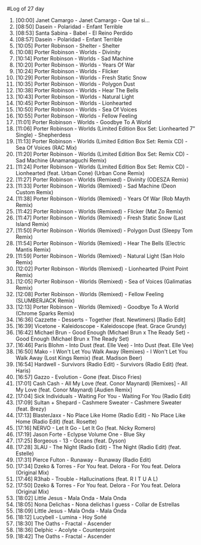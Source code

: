 #Log of 27 day

1. [00:00] Janet Camargo - Janet Camargo - Que tal si...
1. [08:50] Dasein - Polaridad - Enfant Terrible
1. [08:53] Santa Sabina - Babel - El Reino Perdido
1. [08:57] Dasein - Polaridad - Enfant Terrible
1. [10:05] Porter Robinson - Shelter - Shelter
1. [10:08] Porter Robinson - Worlds - Divinity
1. [10:14] Porter Robinson - Worlds - Sad Machine
1. [10:20] Porter Robinson - Worlds - Years Of War
1. [10:24] Porter Robinson - Worlds - Flicker
1. [10:29] Porter Robinson - Worlds - Fresh Static Snow
1. [10:35] Porter Robinson - Worlds - Polygon Dust
1. [10:38] Porter Robinson - Worlds - Hear The Bells
1. [10:43] Porter Robinson - Worlds - Natural Light
1. [10:45] Porter Robinson - Worlds - Lionhearted
1. [10:50] Porter Robinson - Worlds - Sea Of Voices
1. [10:55] Porter Robinson - Worlds - Fellow Feeling
1. [11:01] Porter Robinson - Worlds - Goodbye To A World
1. [11:06] Porter Robinson - Worlds (Limited Edition Box Set: Lionhearted 7" Single) - Shepherdess
1. [11:13] Porter Robinson - Worlds (Limited Edition Box Set: Remix CD) - Sea Of Voices (RAC Mix)
1. [11:20] Porter Robinson - Worlds (Limited Edition Box Set: Remix CD) - Sad Machine (Anamanaguchi Remix)
1. [11:24] Porter Robinson - Worlds (Limited Edition Box Set: Remix CD) - Lionhearted (feat. Urban Cone) (Urban Cone Remix)
1. [11:27] Porter Robinson - Worlds (Remixed) - Divinity (ODESZA Remix)
1. [11:33] Porter Robinson - Worlds (Remixed) - Sad Machine (Deon Custom Remix)
1. [11:38] Porter Robinson - Worlds (Remixed) - Years Of War (Rob Mayth Remix)
1. [11:42] Porter Robinson - Worlds (Remixed) - Flicker (Mat Zo Remix)
1. [11:47] Porter Robinson - Worlds (Remixed) - Fresh Static Snow (Last Island Remix)
1. [11:50] Porter Robinson - Worlds (Remixed) - Polygon Dust (Sleepy Tom Remix)
1. [11:54] Porter Robinson - Worlds (Remixed) - Hear The Bells (Electric Mantis Remix)
1. [11:59] Porter Robinson - Worlds (Remixed) - Natural Light (San Holo Remix)
1. [12:02] Porter Robinson - Worlds (Remixed) - Lionhearted (Point Point Remix)
1. [12:05] Porter Robinson - Worlds (Remixed) - Sea of Voices (Galimatias Remix)
1. [12:08] Porter Robinson - Worlds (Remixed) - Fellow Feeling (SLUMBERJACK Remix)
1. [12:13] Porter Robinson - Worlds (Remixed) - Goodbye To A World (Chrome Sparks Remix)
1. [16:36] Cazzette - Desserts - Together (feat. Newtimers) [Radio Edit]
1. [16:39] Vicetone - Kaleidoscope - Kaleidoscope (feat. Grace Grundy)
1. [16:42] Michael Brun - Good Enough (Michael Brun x The Ready Set) - Good Enough (Michael Brun x The Ready Set)
1. [16:46] Paris Blohm - Into Dust (feat. Elle Vee) - Into Dust (feat. Elle Vee)
1. [16:50] Mako - I Won't Let You Walk Away (Remixes) - I Won't Let You Walk Away (Lost Kings Remix) (feat. Madison Beer)
1. [16:54] Hardwell - Survivors (Radio Edit) - Survivors (Radio Edit) (feat. Haris)
1. [16:57] Gazzo - Evolution - Gone (feat. Disco Fries)
1. [17:01] Cash Cash - All My Love (feat. Conor Maynard) [Remixes] - All My Love (feat. Conor Maynard) [Audien Remix]
1. [17:04] Sick Individuals - Waiting For You - Waiting For You (Radio Edit)
1. [17:09] Sultan + Shepard - Cashmere Sweater - Cashmere Sweater (feat. Brezy)
1. [17:13] BlasterJaxx - No Place Like Home (Radio Edit) - No Place Like Home (Radio Edit) (feat. Rosette)
1. [17:16] NERVO - Let It Go - Let It Go (feat. Nicky Romero)
1. [17:19] Jason Forte - Eclypse Volume One - Blue Sky
1. [17:25] Borgeous - 13 - Oceans (feat. Dyson)
1. [17:28] 3LAU - The Night (Radio Edit) - The Night (Radio Edit) (feat. Estelle)
1. [17:31] Pierce Fulton - Runaway - Runaway (Radio Edit)
1. [17:34] Dzeko & Torres - For You feat. Delora - For You feat. Delora (Original Mix)
1. [17:46] R3hab - Trouble - Hallucinations (feat. R I T U A L)
1. [17:50] Dzeko & Torres - For You feat. Delora - For You feat. Delora (Original Mix)
1. [18:02] Little Jesus - Mala Onda - Mala Onda
1. [18:05] Nona Delichas - Nona delichas I guess - Collar de Estrellas
1. [18:09] Little Jesus - Mala Onda - Mala Onda
1. [18:12] Lucybell - Lumina - Hoy Soñé
1. [18:30] The Oaths - Fractal - Ascender
1. [18:36] Delphic - Acolyte - Counterpoint
1. [18:42] The Oaths - Fractal - Ascender
